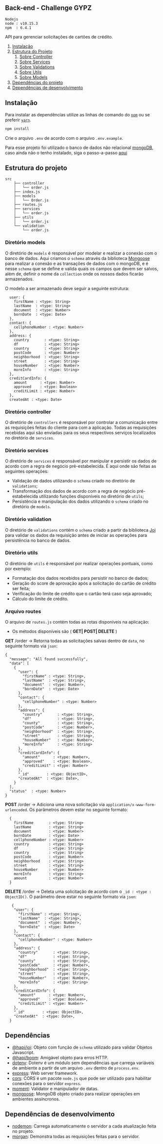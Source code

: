 ## Back-end - Challenge GYPZ

```
Nodejs
node : v10.15.3
npm  : 6.4.1
```

API para gerenciar solicitações de cartões de crédito.

1. [Instalação](#installation)
2. [Estrutura do Projeto](#concept-of-structure)
    1. [Sobre Controller](#controller-folder)
    2. [Sobre Services](#services-folder)
    3. [Sobre Validations](#validation-folder)
    4. [Sobre Utils](#utils-folder)
    5. [Sobre Models](#models-folder)
2. [Dependências do projeto](#dependencies)
3. [Dependências de desenvolvimento](#dev-dependencies)


## Instalação

Para instalar as dependências utilize as linhas de comando do [`npm`](https://docs.npmjs.com/getting-started/installing-npm-packages-locally) ou se preferir [`yarn`](https://yarnpkg.com/en/).

```sh
npm install
```

Crie o arquivo `.env` de acordo com o arquivo `.env.example`.

Para esse projeto foi utilizado o banco de dados não relacional [mongoDB](https://www.mongodb.com/), caso ainda não o tenho instalado, siga o passo-a-passo [aqui](https://docs.mongodb.com/manual/installation/)


## Estrutura do projeto

```
src
    ├── controller
    │   └── order.js
    ├── index.js
    ├── models
    │   └── Order.js
    ├── routes.js
    ├── services
    │   └── order.js
    ├── utils
    │   └── order.js
    └── validation
        └── order.js
```


### Diretório **models**

O diretório de `models` é responsável por modelar e realizar a conexão com o banco de dados.
Aqui criamos o `schema` através da biblioteca [Mongoose](https://mongoosejs.com/) para realizar a conexão e as transações de dados com o mongoDB, e é nesse `schema` que se define e valida quais os campos que devem ser salvos, além de, definir o nome da `collection` onde os nossos dados ficarão armazenados.

O modelo a ser armazenado deve seguir a seguinte estrutura:

```
  user: {
    firstName : <type: String>
    lastName  : <type: String>
    document  : <type: Number>
    bornDate  : <type: Date>
  },
  contact: {
    cellphoneNumber : <type: Number>
  },
  address: {
    country       : <type: String>
    df            : <type: String>
    country       : <type: String>
    postCode      : <type: Number>
    neighborhood  : <type: String>
    street        : <type: String>
    houseNumber   : <type: Number>
    moreInfo      : <type: String>
  },
  creditCardInfo: {
    amount      : <type: Number>
    approved    : <type: Boolean>
    creditLimit : <type: Number>
  },
  createdAt : <type: Date>
```


### Diretório **controller**

O diretório de `controllers` é responsável por controlar a comunicação entre as requisições feitas do cliente para com a aplicação.
Todas as requisições recebidas aqui são enviadas para os seus respectivos serviços localizados no diretório de `services`.


### Diretório **services**

O diretório de `services` é responsável por manipular e persistir os dados de acordo com a regra de negócio pré-estabelecida.
É aqui onde são feitas as seguintes operações:

- Validação de dados utilizando o `schema` criado no diretório de `validations`;
- Transformação dos dados de acordo com a regra de negócio pré-estabelecida utilizando funções disponíveis no diretório de `utils`;
- Persistência e manipulação dos dados utilizando o `schema` criado no diretório de `models`.


### Diretório **validation**

O diretório de `validations` contém o `schema` criado a partir da biblioteca [Joi](https://hapi.dev/family/joi/?v=15.1.1) para validar os dados da requisição antes de iniciar as operações para persistência no banco de dados.


### Diretório **utils**

O diretório de `utils` é responsável por realizar operações pontuais, como por exemplo:

- Formatação dos dados recebidos para persistir no banco de dados;
- Geração do score de aprovação após a solicitação do cartão de crédito ser feita;
- Verificação do limite de crédito que o cartão terá caso seja aprovado;
- Cálculo do limite de crédito.


### Arquivo **routes**

O arquivo de `routes.js` contém todas as rotas disponíveis na aplicação:

- Os métodos disponíveis são ( **GET| POST| DELETE** )


**GET** /order -> Retorna todas as solicitações salvas dentro de `data`, no seguinte formato via `json`:

```
{
  "message": "All found successfully",
  "data": [
    {
      "user": {
        "firstName" : <type: String>,
        "lastName"  : <type: String>,
        "document"  : <type: Number>,
        "bornDate"  : <type: Date>
      },
      "contact": {
        "cellphoneNumber" : <type: Number>
      },
      "address": {
        "country"       : <type: String>,
        "df"            : <type: String>,
        "county"        : <type: String>,
        "postCode"      : <type: Number>,
        "neighborhood"  : <type: String>,
        "street"        : <type: String>,
        "houseNumber"   : <type: Number>,
        "moreInfo"      : <type: String>
      },
      "creditCardInfo": {
        "amount"      : <type: Number>,
        "approved"    : <type: Boolean>,
        "creditLimit" : <type: Number>
      },
      "_id"        : <type: ObjectID>,
      "createdAt"  : <type: Date>,
    }
  ],
  "status"  : <type: Number>
}
```


**POST** /order -> Adiciona uma nova solicitação via `application/x-www-form-urlencoded`.
Os parâmetros devem estar no seguinte formato:

```
  {
    firstName       : <type: String>
    lastName        : <type: String>
    document        : <type: Number>
    bornDate        : <type: Date>
    cellphoneNumber : <type: Number>
    country         : <type: String>
    df              : <type: String>
    country         : <type: String>
    postCode        : <type: Number>
    neighborhood    : <type: String>
    street          : <type: String>
    houseNumber     : <type: Number>
    moreInfo        : <type: String>
    amount          : <type: Number>
  }
```


**DELETE** /order -> Deleta uma solicitação de acordo com o `_id : <type : ObjectID()`. O parâmetro deve estar no seguinte formato via `json`:

```
   {
    "user": {
      "firstName" : <type: String>,
      "lastName"  : <type: String>,
      "document"  : <type: Number>,
      "bornDate"  : <type: Date>
    },
    "contact": {
      "cellphoneNumber" : <type: Number>
    },
    "address": {
      "country"       : <type: String>,
      "df"            : <type: String>,
      "county"        : <type: String>,
      "postCode"      : <type: Number>,
      "neighborhood"  : <type: String>,
      "street"        : <type: String>,
      "houseNumber"   : <type: Number>,
      "moreInfo"      : <type: String>
    },
    "creditCardInfo": {
      "amount"      : <type: Number>,
      "approved"    : <type: Boolean>,
      "creditLimit" : <type: Number>
    },
    "_id"        : <type: ObjectID>,
    "createdAt"  : <type: Date>,
  }
```

## Dependências

- [@hapi/joi](https://ghub.io/@hapi/joi): Objeto com função de `schema` utilizado para validar Objetos Javascript.
- [@hapi/boom](https://ghub.io/hapijs/boom): Amigável objeto para erros HTTP.
- [dotenv](https://ghub.io/dotenv): Dotenv é um módulo sem dependências que carrega variáveis de ambiente a partir de um arquivo `.env` dentro de `process.env`.
- [express](https://ghub.io/express): Web server framework.
- [cors](https://ghub.io/expressjs/cors): CORS é um pacote `node.js` que pode ser utilizado para habilitar conexões para o servidor `express`.
- [moment](https://ghub.io/moment): Validator e manipulador de datas.
- [mongoose](https://ghub.io/mongoose): MongoDB objeto criado para realizar operações em ambientes assíncronos.


## Dependências de desenvolvimento

- [nodemon](https://ghub.io/nodemon): Carrega automaticamente o servidor a cada atualização feita no projeto.
- [morgan](https://ghub.io/morgan): Demonstra todas as requisições feitas para o servidor.


